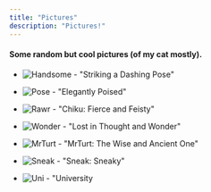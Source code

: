```yaml
---
title: "Pictures"
description: "Pictures!"
---
```




#### Some random but cool pictures (of my cat mostly).

- ![Handsome](./pics/chikuhandsome.jpg) - "Striking a Dashing Pose"
  
- ![Pose](./pics/chikupose.jpg) - "Elegantly Poised"
  
- ![Rawr](./pics/chikurawr.jpg) - "Chiku: Fierce and Feisty"

- ![Wonder](./pics/chikuwonder.jpg) - "Lost in Thought and Wonder"
  
- ![MrTurt](./pics/mrturt.jpg) - "MrTurt: The Wise and Ancient One"
  
- ![Sneak](./pics/sneak.jpg) - "Sneak: Sneaky"
  
- ![Uni](./pics/uni.jpg) - "University






